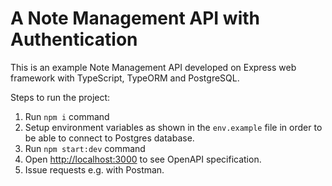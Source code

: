 # A Note Management API with Authentication

This is an example Note Management API developed on Express web framework with TypeScript, TypeORM and PostgreSQL.

Steps to run the project:

1. Run `npm i` command
2. Setup environment variables as shown in the `env.example` file in order to be able to connect to Postgres database.
3. Run `npm start:dev` command
4. Open [http://localhost:3000](http://localhost:3000) to see OpenAPI specification.
5. Issue requests e.g. with Postman.
